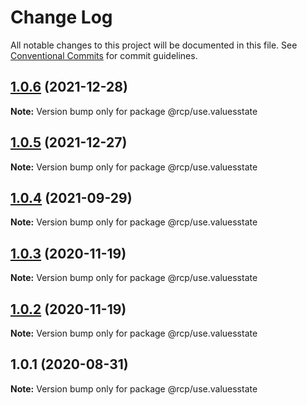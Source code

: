 # Change Log

All notable changes to this project will be documented in this file.
See [Conventional Commits](https://conventionalcommits.org) for commit guidelines.

<a name="1.0.6"></a>

## [1.0.6](https://github.com/imcuttle/rcp/compare/@rcp/use.valuesstate@1.0.5...@rcp/use.valuesstate@1.0.6) (2021-12-28)

**Note:** Version bump only for package @rcp/use.valuesstate

<a name="1.0.5"></a>

## [1.0.5](https://github.com/imcuttle/rcp/compare/@rcp/use.valuesstate@1.0.4...@rcp/use.valuesstate@1.0.5) (2021-12-27)

**Note:** Version bump only for package @rcp/use.valuesstate

<a name="1.0.4"></a>

## [1.0.4](https://github.com/imcuttle/rcp/compare/@rcp/use.valuesstate@1.0.3...@rcp/use.valuesstate@1.0.4) (2021-09-29)

**Note:** Version bump only for package @rcp/use.valuesstate

<a name="1.0.3"></a>

## [1.0.3](https://github.com/imcuttle/rcp/compare/@rcp/use.valuesstate@1.0.2...@rcp/use.valuesstate@1.0.3) (2020-11-19)

**Note:** Version bump only for package @rcp/use.valuesstate

<a name="1.0.2"></a>

## [1.0.2](https://github.com/imcuttle/rcp/compare/@rcp/use.valuesstate@1.0.1...@rcp/use.valuesstate@1.0.2) (2020-11-19)

**Note:** Version bump only for package @rcp/use.valuesstate

<a name="1.0.1"></a>

## 1.0.1 (2020-08-31)

**Note:** Version bump only for package @rcp/use.valuesstate
